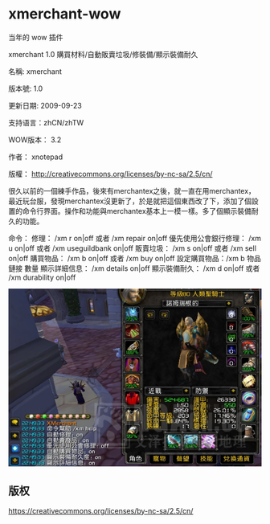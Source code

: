 # xmerchant-wow

当年的 wow 插件

xmerchant 1.0 購買材料/自動販賣垃圾/修裝備/顯示裝備耐久

名稱: xmerchant

版本號: 1.0

更新日期: 2009-09-23

支持语言：zhCN/zhTW

WOW版本： 3.2

作者： xnotepad

版權： <http://creativecommons.org/licenses/by-nc-sa/2.5/cn/>

很久以前的一個練手作品，後來有merchantex之後，就一直在用merchantex，最近玩台服，發現merchantex沒更新了，於是就把這個東西改了下，添加了個設置的命令行界面。操作和功能與merchantex基本上一模一樣。多了個顯示裝備耐久的功能。

命令：
修理： /xm r on|off 或者 /xm repair on|off
優先使用公會銀行修理： /xm u on|off 或者 /xm useguildbank on|off
販賣垃圾： /xm s on|off 或者 /xm sell on|off
購買物品： /xm b on|off 或者 /xm buy on|off
設定購買物品：/xm b 物品鏈接 數量
顯示詳細信息： /xm details on|off
顯示裝備耐久： /xm d on|off 或者 /xm durability on|off

![screenshot](screenshots/screenshot1.png)

## 版权

<https://creativecommons.org/licenses/by-nc-sa/2.5/cn/>
